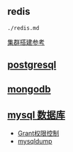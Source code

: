 ## redis
```{toctree}
./redis.md
```
[集群搭建参考](./redis-cluster/README.md)

## [postgresql](./postgresql.md)

## [mongodb](./mongodb.md)

## [mysql 数据库](./mysql/README.md)
* [Grant权限控制](./mysql/mysql_grant.md)
* [mysqldump](./mysql/README.md)
